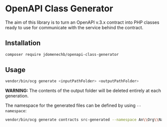 # OpenAPI Class Generator

The aim of this library is to turn an OpenAPI v.3.x contract into PHP classes ready to use for communicate with the service behind the contract.

## Installation

```bash
composer require jdomenechb/openapi-class-generator
```

## Usage

```bash
vendor/bin/ocg generate <inputPathFolder> <outputPathFolder>
```

**WARNING:** The contents of the output folder will be deleted entirely at each generation.

The namespace for the generated files can be defined by using `--namespace`:

```bash
vendor/bin/ocg generate contracts src-generated --namespace An\\Org\\Namespace
```


